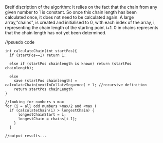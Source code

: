 Breif discription of the algorithm:
It relies on the fact that the chain from any given number to 1 is constant.
So once this chain length has been calculated once, it does not need to be calculated again.
A large array,"chains", is created and initialised to 0, with each index of the array, i, representing the chain length of the starting point i+1.
0 in chains represents that the chain length has not yet been determined.


//psuedo code

    int calculateChain(int startPos){
      if (startPos==1) return 1;

      else if (startPos chainlength is known) return (startPos chainlength);

      else
        save (startPos chainlength) = calculateChain(nextInCollatzSequence) + 1; //recursive definition
        return startPos chainLength
    }

    //looking for numbers < max
    for (i = all odd numbers >max/2 and <max )
      if (calculateChain(i) > longestChain) {
          longestChainStart = i;
          longestChain = chains[i-1];
        }
      }
      
    //output results...
